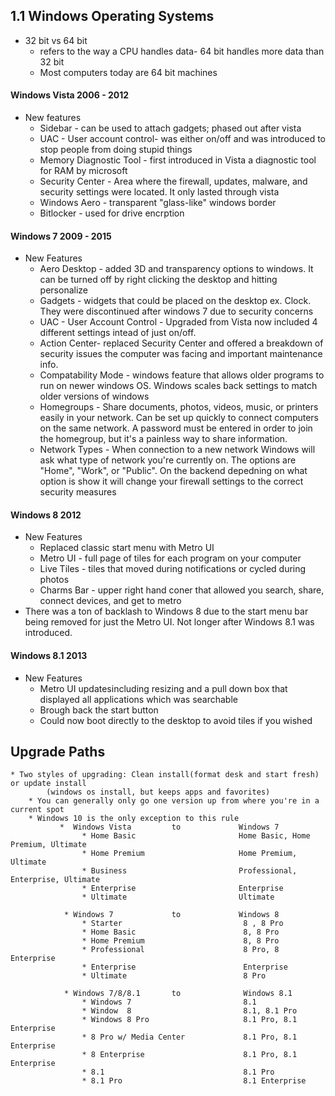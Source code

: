 ## 1.1 Windows Operating Systems 

* 32 bit vs 64 bit 
    * refers to the way a CPU handles data- 64 bit handles more data than 32 bit
    * Most computers today are 64 bit machines
#### Windows Vista  2006 - 2012
 * New features
    * Sidebar - can be used to attach gadgets; phased out after vista
    * UAC - User account control- was either on/off and was introduced to stop people from doing stupid things
    * Memory Diagnostic Tool - first introduced in Vista a diagnostic tool for RAM by microsoft
    * Security Center - Area where the firewall, updates, malware, and security settings were located. It only lasted through vista
    * Windows Aero - transparent "glass-like" windows border
    * Bitlocker - used for drive encrption 
 
 #### Windows 7  2009 - 2015
  * New Features
       * Aero Desktop - added 3D and transparency options to windows. It can be turned off by right clicking the desktop and hitting personalize
       * Gadgets - widgets that could be placed on the desktop ex. Clock. They were discontinued after windows 7 due to security concerns
       * UAC - User Account Control - Upgraded from Vista now included 4 different settings intead of just on/off. 
       * Action Center- replaced Security Center and offered a breakdown of security issues the computer was facing and important maintenance info. 
       * Compatability Mode - windows feature that allows older programs to run on newer windows OS. Windows scales back settings to match older versions of windows
       * Homegroups - Share documents, photos, videos, music, or printers easily in your network. Can be set up quickly to connect computers on the same network. A password must be entered in order to join the homegroup, but it's a painless way to share information.
       * Network Types - When connection to a new network Windows will ask what type of network you're currently on. The options are "Home", "Work", or "Public". On the backend depedning on what option is show it will change your firewall settings to the correct security measures
       
 #### Windows 8  2012 
   * New Features
        * Replaced classic start menu with Metro UI
        * Metro UI - full page of tiles for each program on your computer
        * Live Tiles - tiles that moved during notifications or cycled during photos
        * Charms Bar -  upper right hand coner that allowed you search, share, connect devices, and get to metro
   * There was a ton of backlash to Windows 8 due to the start menu bar being removed for just the Metro UI. 
     Not longer after Windows 8.1 was introduced. 
    
#### Windows 8.1  2013
   * New Features
        * Metro UI updatesincluding resizing and a pull down box that displayed all applications which was searchable
        * Brough back the start button
        * Could now boot directly to the desktop to avoid tiles if you wished

## Upgrade Paths
    * Two styles of upgrading: Clean install(format desk and start fresh) or update install
            (windows os install, but keeps apps and favorites) 
        * You can generally only go one version up from where you're in a current spot
        * Windows 10 is the only exception to this rule 
               *  Windows Vista         to             Windows 7
                    * Home Basic                       Home Basic, Home Premium, Ultimate
                    * Home Premium                     Home Premium, Ultimate
                    * Business                         Professional, Enterprise, Ultimate
                    * Enterprise                       Enterprise
                    * Ultimate                         Ultimate

                * Windows 7             to             Windows 8
                    * Starter                           8 , 8 Pro
                    * Home Basic                        8, 8 Pro
                    * Home Premium                      8, 8 Pro
                    * Professional                      8 Pro, 8 Enterprise
                    * Enterprise                        Enterprise
                    * Ultimate                          8 Pro
                    
                * Windows 7/8/8.1       to              Windows 8.1
                    * Windows 7                         8.1
                    * Window  8                         8.1, 8.1 Pro
                    * Windows 8 Pro                     8.1 Pro, 8.1 Enterprise
                    * 8 Pro w/ Media Center             8.1 Pro, 8.1 Enterprise
                    * 8 Enterprise                      8.1 Pro, 8.1 Enterprise
                    * 8.1                               8.1 Pro
                    * 8.1 Pro                           8.1 Enterprise
                



